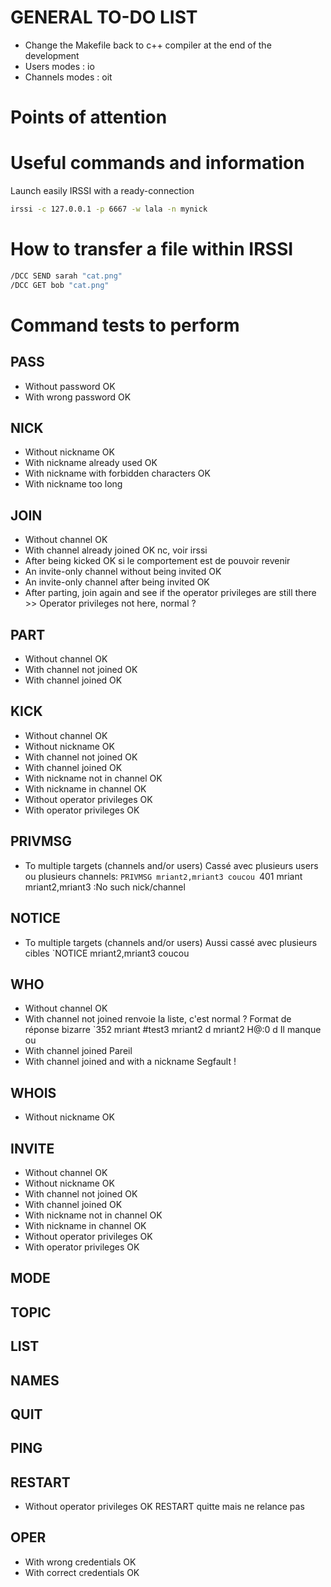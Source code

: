 # GENERAL TO-DO LIST

* Change the Makefile back to c++ compiler at the end of the development
* Users modes : io
* Channels modes : oit


# Points of attention


# Useful commands and information

Launch easily IRSSI with a ready-connection
```bash
irssi -c 127.0.0.1 -p 6667 -w lala -n mynick
```

# How to transfer a file within IRSSI
```bash
/DCC SEND sarah "cat.png"
/DCC GET bob "cat.png"
```

# Command tests to perform

## PASS
* Without password OK
* With wrong password OK

## NICK
* Without nickname OK
* With nickname already used OK
* With nickname with forbidden characters OK
* With nickname too long

## JOIN
* Without channel OK
* With channel already joined OK nc, voir irssi
* After being kicked OK si le comportement est de pouvoir revenir
* An invite-only channel without being invited OK
* An invite-only channel after being invited OK
* After parting, join again and see if the operator privileges are still there >> Operator privileges not here, normal ?

## PART
* Without channel OK
* With channel not joined OK
* With channel joined OK

## KICK
* Without channel OK
* Without nickname OK
* With channel not joined OK
* With channel joined OK
* With nickname not in channel OK
* With nickname in channel OK
* Without operator privileges OK
* With operator privileges OK

## PRIVMSG
* To multiple targets (channels and/or users) Cassé avec plusieurs users ou plusieurs channels:
`PRIVMSG mriant2,mriant3 coucou
`401 mriant mriant2,mriant3 :No such nick/channel

## NOTICE
* To multiple targets (channels and/or users) Aussi cassé avec plusieurs cibles
`NOTICE mriant2,mriant3 coucou

## WHO
* Without channel OK
* With channel not joined renvoie la liste, c'est normal ?
Format de réponse bizarre
`352 mriant #test3 mriant2 d mriant2 H@:0 d 
Il manque <host> ou <server>
* With channel joined Pareil
* With channel joined and with a nickname Segfault !

## WHOIS
* Without nickname OK

## INVITE
* Without channel OK
* Without nickname OK
* With channel not joined OK
* With channel joined OK
* With nickname not in channel OK
* With nickname in channel OK
* Without operator privileges OK
* With operator privileges OK

## MODE

## TOPIC

## LIST

## NAMES

## QUIT

## PING

## RESTART
* Without operator privileges OK
RESTART quitte mais ne relance pas

## OPER
* With wrong credentials OK
* With correct credentials OK
